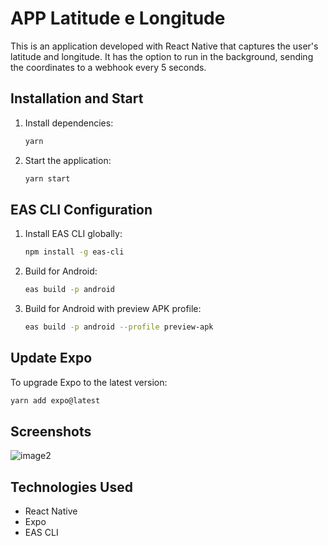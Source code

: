 # APP Latitude e Longitude

This is an application developed with React Native that captures the user's latitude and longitude. It has the option to run in the background, sending the coordinates to a webhook every 5 seconds.

## Installation and Start
1. Install dependencies:
   ```sh
   yarn
   ```
2. Start the application:
   ```sh
   yarn start
   ```

## EAS CLI Configuration
1. Install EAS CLI globally:
   ```sh
   npm install -g eas-cli
   ```
2. Build for Android:
   ```sh
   eas build -p android
   ```
3. Build for Android with preview APK profile:
   ```sh
   eas build -p android --profile preview-apk
   ```

## Update Expo
To upgrade Expo to the latest version:
```sh
yarn add expo@latest
```

## Screenshots
![image2](https://github.com/user-attachments/assets/4c06872f-ebe5-40f8-bca5-f1f873b2ca00)


## Technologies Used
- React Native
- Expo
- EAS CLI
